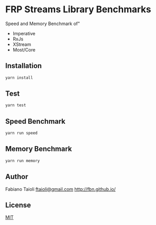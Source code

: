 # FRP Streams Library Benchmarks

Speed and Memory Benchmark of"
- Imperative
- RxJs
- XStream
- Most/Core

## Installation

```bash
yarn install
```

## Test
```bash
yarn test
```

## Speed Benchmark
```bash
yarn run speed
```

## Memory Benchmark
```bash
yarn run memory
```

## Author
Fabiano Taioli
ftaioli@gmail.com
http://fbn.github.io/


## License
[MIT](https://choosealicense.com/licenses/mit/)
